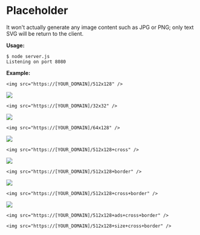 # Placeholder

It won't actually generate any image content such as JPG or PNG; only text SVG will be return to the client.

**Usage:**

    $ node server.js
    Listening on port 8080

**Example:**

`<img src="https://[YOUR_DOMAIN]/512x128" />`

![](https://misaka.imfast.io/512x128.svg)

`<img src="https://[YOUR_DOMAIN]/32x32" />`

![](https://misaka.imfast.io/32x32.svg)

`<img src="https://[YOUR_DOMAIN]/64x128" />`

![](https://misaka.imfast.io/64x128.svg)

`<img src="https://[YOUR_DOMAIN]/512x128+cross" />`

![](https://misaka.imfast.io/512x128+cross.svg)

`<img src="https://[YOUR_DOMAIN]/512x128+border" />`

![](https://misaka.imfast.io/512x128+border.svg)

`<img src="https://[YOUR_DOMAIN]/512x128+cross+border" />`

![](https://misaka.imfast.io/512x128+cross+border.svg)

`<img src="https://[YOUR_DOMAIN]/512x128+ads+cross+border" />`

`<img src="https://[YOUR_DOMAIN]/512x128+size+cross+border" />`
